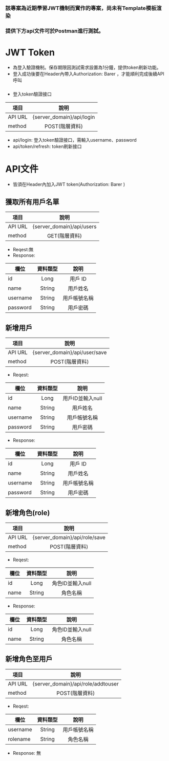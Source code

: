 ### 該專案為近期學習JWT機制而實作的專案，尚未有Template模板渲染
### 提供下方api文件可於Postman進行測試。

# JWT Token
* 為登入驗證機制。保存期限因測試需求設置為1分鐘，提供token刷新功能。
* 登入成功後要在Header內帶入Authorization: Barer <token>，才能順利完成後續API呼叫

### 
* 登入token驗證接口

| 項目  |說明 |
| ------------- |:-------------:|
| API URL       | {server_domain}/api/login|
| method	      | POST(階層資料) |

* api/login: 登入token驗證接口，需輸入username、password
* api/token/refresh: token刷新接口


# API文件
* 皆須在Header內加入JWT token(Authorization: Barer <token>)

## 獲取所有用戶名單

| 項目  |說明 |
| ------------- |:-------------:|
| API URL       | {server_domain}/api/users|
| method	      | GET(階層資料) |

* Reqest:無
* Response: 

| 欄位  |資料類型 | 說明|
| ------------- |:-------------:|:-------------:|
| id   | Long    | 用戶 ID |
| name | String  | 用戶姓名 |
| username| String    | 用戶帳號名稱 |
| password   | String    | 用戶密碼 |

## 新增用戶
| 項目  |說明 |
| ------------- |:-------------:|
| API URL       | {server_domain}/api/user/save|
| method	      | POST(階層資料) |

* Reqest:

| 欄位  |資料類型 | 說明|
| ------------- |:-------------:|:-------------:|
| id   | Long    | 用戶ID並輸入null |
| name | String  | 用戶姓名 |
| username| String    | 用戶帳號名稱 |
| password   | String    | 用戶密碼 |

* Response: 

| 欄位  |資料類型 | 說明|
| ------------- |:-------------:|:-------------:|
| id   | Long    | 用戶 ID |
| name | String  | 用戶姓名 |
| username| String    | 用戶帳號名稱 |
| password   | String    | 用戶密碼 |

## 新增角色(role)
| 項目  |說明 |
| ------------- |:-------------:|
| API URL       | {server_domain}/api/role/save|
| method	      | POST(階層資料) |

* Reqest:

| 欄位  |資料類型 | 說明|
| ------------- |:-------------:|:-------------:|
| id   | Long    | 角色ID並輸入null |
| name | String  | 角色名稱 |


* Response: 

| 欄位  |資料類型 | 說明|
| ------------- |:-------------:|:-------------:|
| id   | Long    | 角色ID並輸入null |
| name | String  | 角色名稱 |


## 新增角色至用戶
| 項目  |說明 |
| ------------- |:-------------:|
| API URL       | {server_domain}/api/role/addtouser|
| method	      | POST(階層資料) |

* Reqest:

| 欄位  |資料類型 | 說明|
| ------------- |:-------------:|:-------------:|
| username   | String    | 用戶帳號名稱 |
| rolename | String  | 角色名稱 |


* Response: 無




